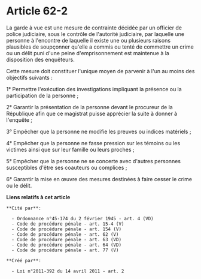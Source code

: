 # Article 62-2

La garde à vue est une mesure de contrainte décidée par un officier de police judiciaire, sous le contrôle de l'autorité
judiciaire, par laquelle une personne à l'encontre de laquelle il existe une ou plusieurs raisons plausibles de soupçonner
qu'elle a commis ou tenté de commettre un crime ou un délit puni d'une peine d'emprisonnement est maintenue à la disposition
des enquêteurs. 

Cette mesure doit constituer l'unique moyen de parvenir à l'un au moins des objectifs suivants : 

1° Permettre l'exécution des investigations impliquant la présence ou la participation de la personne ; 

2° Garantir la présentation de la personne devant le procureur de la République afin que ce magistrat puisse apprécier la
suite à donner à l'enquête ; 

3° Empêcher que la personne ne modifie les preuves ou indices matériels ; 

4° Empêcher que la personne ne fasse pression sur les témoins ou les victimes ainsi que sur leur famille ou leurs proches ; 

5° Empêcher que la personne ne se concerte avec d'autres personnes susceptibles d'être ses coauteurs ou complices ; 

6° Garantir la mise en œuvre des mesures destinées à faire cesser le crime ou le délit.

**Liens relatifs à cet article**

	**Cité par**:

	  - Ordonnance n°45-174 du 2 février 1945 - art. 4 (VD)
	  - Code de procédure pénale - art. 15-4 (V)
	  - Code de procédure pénale - art. 154 (V)
	  - Code de procédure pénale - art. 62 (V)
	  - Code de procédure pénale - art. 63 (VD)
	  - Code de procédure pénale - art. 64 (VD)
	  - Code de procédure pénale - art. 77 (V)

	**Créé par**:

	  - Loi n°2011-392 du 14 avril 2011 - art. 2

